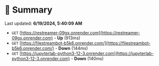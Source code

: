 # 📖 Summary
Last updated: **6/19/2024, 5:40:09 AM**

- `GET` [https://restreamer-09gx.onrender.com](https://restreamer-09gx.onrender.com) - **Up** (913ms)
- `GET` [https://filestreambot-b5k6.onrender.com/](https://filestreambot-b5k6.onrender.com/) - **Down** (144ms)
- `GET` [https://jupyterlab-python3-12-3.onrender.com](https://jupyterlab-python3-12-3.onrender.com) - **Down** (140ms)

